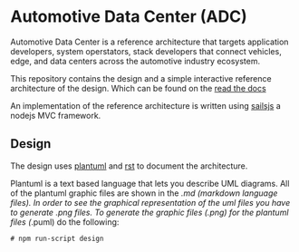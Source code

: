 # Automotive Data Center (ADC)
Automotive Data Center is a reference architecture that targets application
developers, system operstators, stack developers that connect vehicles, edge,
and data centers across the automotive industry ecosystem.

This repository contains the design and a simple interactive reference architecture of the design.
Which can be found on the [read the docs](http://adc.readthedocs.io)

An implementation of the reference architecture is written using [sailsjs](http://sailsjs.org/) a nodejs MVC framework.


## Design

The design uses [plantuml](http://plantuml.com/) and [rst](http://www.sphinx-doc.org/en/master/usage/restructuredtext/basics.html)
to document the architecture.

Plantuml is a text based language that lets you describe UML diagrams. 
All of the plantuml graphic files are shown in the *.md (markdown language files). 
In order to see the graphical representation of the uml files you have to generate *.png files.
To generate the graphic files (*.png) for the plantuml files (*.puml) do the following:
```
# npm run-script design
```
